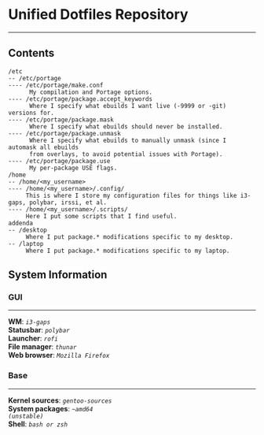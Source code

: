 # Unified Dotfiles Repository
---
## Contents
```
/etc
-- /etc/portage
---- /etc/portage/make.conf
      My compilation and Portage options.
---- /etc/portage/package.accept_keywords
      Where I specify what ebuilds I want live (-9999 or -git) versions for.
---- /etc/portage/package.mask
      Where I specify what ebuilds should never be installed.
---- /etc/portage/package.unmask
      Where I specify what ebuilds to manually unmask (since I automask all ebuilds
      from overlays, to avoid potential issues with Portage).
---- /etc/portage/package.use
      My per-package USE flags.
/home
-- /home/<my_username>
---- /home/<my_username>/.config/
     This is where I store my configuration files for things like i3-gaps, polybar, irssi, et al.
---- /home/<my_username>/.scripts/
     Here I put some scripts that I find useful.
addenda
-- /desktop
     Where I put package.* modifications specific to my desktop.
-- /laptop
     Where I put package.* modifications specific to my laptop.
```
## System Information
### GUI
---
**WM**: <i><code>i3-gaps</code></i>  
**Statusbar**: <i><code>polybar</code></i>  
**Launcher**: <i><code>rofi</code></i>  
**File manager**: <i><code>thunar</code></i>  
**Web browser**: <i><code>Mozilla Firefox</code></i>
### Base
---
**Kernel sources**: <i><code>gentoo-sources</code></i>  
**System packages**: <i><code>~amd64 (unstable)</code></i>  
**Shell**: <i><code>bash or zsh</code></i>
